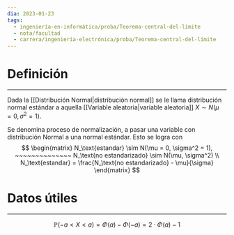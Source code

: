 ```yaml
---
dia: 2023-01-23
tags:
  - ingeniería-en-informática/proba/Teorema-central-del-límite
  - nota/facultad
  - carrera/ingeniería-electrónica/proba/Teorema-central-del-límite
---
```

# Definición
---
Dada la [[Distribución Normal|distribución normal]] se le llama distribución normal estándar a aquella [[Variable aleatoria|variable aleatoria]] $X \sim N(\mu = 0, \sigma^2 = 1)$. 

Se denomina proceso de normalización, a pasar una variable con distribución Normal a una normal estándar. Esto se logra con $$ \begin{matrix} 
    N_\text{estandar} \sim N(\mu = 0, \sigma^2 = 1), ~~~~~~~~~~~~~~ N_\text{no estandarizado} \sim N(\mu, \sigma^2) \\
    N_\text{estandar} = \frac{N_\text{no estandarizado} - \mu}{\sigma}
\end{matrix} $$
# Datos útiles
---
$$ \mathbb{P}(-a < X < a) = \Phi(a) - \Phi(-a) = 2 \cdot \Phi(a) - 1 $$
